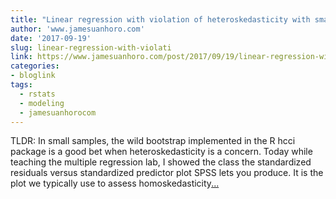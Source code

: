 ```yaml
---
title: "Linear regression with violation of heteroskedasticity with small samples"
author: 'www.jamesuanhoro.com'
date: '2017-09-19'
slug: linear-regression-with-violati
link: https://www.jamesuanhoro.com/post/2017/09/19/linear-regression-with-violation-of-heteroskedasticity-with-small-samples/
categories:
- bloglink
tags:
  - rstats
  - modeling
  - jamesuanhorocom
---
```


TLDR: In small samples, the wild bootstrap implemented in the R hcci package is a good bet when heteroskedasticity is a concern. Today while teaching the multiple regression lab, I showed the class the standardized residuals versus standardized predictor plot SPSS lets you produce. It is the plot we typically use to assess homoskedasticity[... <i class="fas fa-external-link-alt"></i>](https://www.jamesuanhoro.com/post/2017/09/19/linear-regression-with-violation-of-heteroskedasticity-with-small-samples/)

